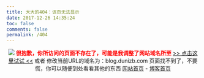 ```yaml
---
title: 大大的404：该页无法显示
date: 2017-12-26 14:35:24
toc: false
comments: false
permalink: /404
---
```

<div align="center">
  <img src="//a0.att.hudong.com/57/09/300001174781130993090105342_950.jpg" />
  <strong style="color:red;">很抱歉，你所访问的页面不存在了，可能是我调整了网站域名所至</strong>
    <a href="javascript:to();">>> 点击这里试试 <<</a>
    或者 修改当前URL的域名为：blog.dunizb.com
    页面找不到了，不要慌，你可以随便到处看看其他的东西
  <a href="https://dunizb.com">网站首页</a> - <a href="https://blog.dunizb.com">博客首页</a>
</div>

<script>
if(confirm('该页面URL可能已经变更，是否去新的地址？')) to();
function to(){
    var url = window.location.href; 
    // 'https://dunizb.com/2017/12/08/You-have-to-know-the-basic-HTTP-concepts/';
    location.href = 'https://blog.dunizb.com/' + url.split('.com')[1]
}
</script>